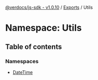 [@verdocs/js-sdk - v1.0.10](../README.md) / [Exports](../modules.md) / Utils

# Namespace: Utils

## Table of contents

### Namespaces

- [DateTime](Utils.DateTime.md)
